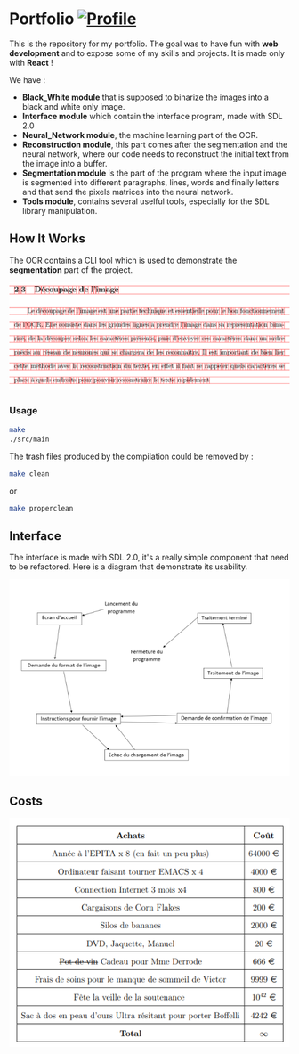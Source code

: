 # Portfolio [![Profile][title-img]][profile]

This is the repository for my portfolio. The goal was to have fun with **web development** and to expose some of my skills and projects. It is made only with **React** !

We have :

* **Black_White module** that is supposed to binarize the images into a black and white only image.
* **Interface module** which contain the interface program, made with SDL 2.0
* **Neural_Network module**, the machine learning part of the OCR.
* **Reconstruction module**, this part comes after the segmentation and the neural network, where our code needs to reconstruct the initial text from the image into a buffer.
* **Segmentation module** is the part of the program where the input image is segmented into different paragraphs, lines, words and finally letters and that send the pixels matrices into the neural network.
* **Tools module**, contains several uselful tools, especially for the SDL library manipulation.


[title-img]:https://img.shields.io/badge/-Bictole-pink
[profile]:https://github.com/bictole


## How It Works

The OCR contains a CLI tool which is used to demonstrate the **segmentation** part of the project.

<img src="https://github.com/Bictole/OCR/blob/master/Test_img/readme_images/segmented.png" alt="Segmented image">

### Usage

```bash
make
./src/main
```

The trash files produced by the compilation could be removed by :

```bash
make clean
```

or

```bash
make properclean
```

## Interface

The interface is made with SDL 2.0, it's a really simple component that need to be refactored. Here is a diagram that demonstrate its usability.

<img src="https://github.com/Bictole/OCR/blob/master/Test_img/readme_images/interface.png" alt="Interface">

## Costs

<img src="https://github.com/Bictole/OCR/blob/master/Test_img/readme_images/costs.png" alt="The outrageous Costs">